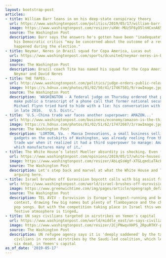 ```yaml
---
layout: bootstrap-post
articles:
- title: William Barr leans in on his deep-state conspiracy theory
  url: https://www.washingtonpost.com/politics/2019/05/17/william-barr-leans-his-deep-state-conspiracy-theory/
  image: https://www.washingtonpost.com/resizer/uXWc-MUz5F6yO5lnHCxnA65YbEI=/1484x0/arc-anglerfish-washpost-prod-washpost.s3.amazonaws.com/public/X772I7DYGQI6TJ57ZCSDXBHOGE.jpg
  source: The Washington Post
  description: Barr says the answers he's gotten have been "inadequate" and suggests
    his Democratic critics "may be concerned about the outcome of a review of what
    happened during the election."
- title: Neymar, Neres in Brazil squad for Copa America, Lucas out
  url: https://www.washingtonpost.com/sports/dcunited/neymar-neres-in-brazil-squad-for-copa-america-lucas-out/2019/05/17/7fbc607e-78b3-11e9-a7bf-c8a43b84ee31_story.html
  image: 
  source: The Washington Post
  description: Brazil coach Tite has named his squad for the Copa America and it includes
    Neymar and David Neres
- title: THE TAPES...
  url: http://www.washingtonpost.com/politics/judge-orders-public-release-of-what-michael-flynn-said-in-call-to-russian-ambassador/2019/05/16/1e68712a-7825-11e9-bd25-c989555e7766_story.html
  image: https://s.hdnux.com/photos/01/02/50/41/17467501/9/rawImage.jpg
  source: The Washington Post
  description: 'WASHINGTON - A federal judge on Thursday ordered that prosecutors
    make public a transcript of a phone call that former national security adviser
    Michael Flynn tried hard to hide with a lie: his conversation with a Russian ambassador
    in late 2016.   U.S. Distr…'
- title: 'U.S.-China trade war faces another superpower: AMAZON...'
  url: http://www.washingtonpost.com/business/economy/amazon-is-the-third-superpower-heightening-the-drama-of-the-us-china-trade-war/2019/05/17/3b274486-7720-11e9-b7ae-390de4259661_story.html
  image: https://s.hdnux.com/photos/01/02/51/62/17472687/3/rawImage.jpg
  source: The Washington Post
  description: 'LORTON, Va. - Maxsa Innovations, a small business selling electronic
    gadgets on the outskirts of Washington, was already reeling from the U.S.-China
    trade war when it realized it had a third superpower to manage: Amazon.   Maxsa,
    which manufactures many of it…'
- title: The White House’s latest Mueller absurdity is shocking. Even for Trump.
  url: https://www.washingtonpost.com/opinions/2019/05/17/white-houses-latest-mueller-absurdity-is-shocking-even-trump/
  image: https://www.washingtonpost.com/resizer/AbLqSsWgf-XTGLqmdiaTAcF34VE=/1484x0/arc-anglerfish-washpost-prod-washpost.s3.amazonaws.com/public/ZN3SRVDYEAI6TJ57ZCSDXBHOGE.jpg
  source: The Washington Post
  description: Let's step back and marvel at what the White House and Trump are really
    arguing here.
- title: Israel brushes off Eurovision boycott calls with big assist from Madonna...
  url: http://www.washingtonpost.com/world/israel-brushes-off-eurovision-boycott-calls-with-a-big-assist-from-madonna/2019/05/16/cea3cb82-6c24-11e9-bbe7-1c798fb80536_story.html
  image: https://www.greenwichtime.com/img/pages/article/opengraph_default.jpg
  source: The Washington Post
  description: TEL AVIV - Eurovision is Europe's longest-running and best-loved music
    contest, drawing few big names but plenty of flamboyance and the cheesiest of
    pop songs. But with the competition taking place in Israel this week, the usually
    festive atmosphere is tinged…
- title: UN says civilians targeted in airstrikes on Yemen's capital
  url: https://www.washingtonpost.com/world/middle_east/un-says-civilians-targeted-in-airstrikes-on-yemens-capital/2019/05/17/36017b9a-78ae-11e9-a7bf-c8a43b84ee31_story.html
  image: https://www.washingtonpost.com/resizer/2CjPNwqvXHPS_2RpuRTKY-p3eVo=/1484x0/www.washingtonpost.com/pb/resources/img/twp-social-share.png
  source: The Washington Post
  description: UN refugee agency says it is 'deeply saddened' by the targeting of
    civilians in recent airstrikes by the Saudi-led coalition, which left at least
    six dead, in Yemen's capital
as_of_date: '2019-05-17'
---
```



